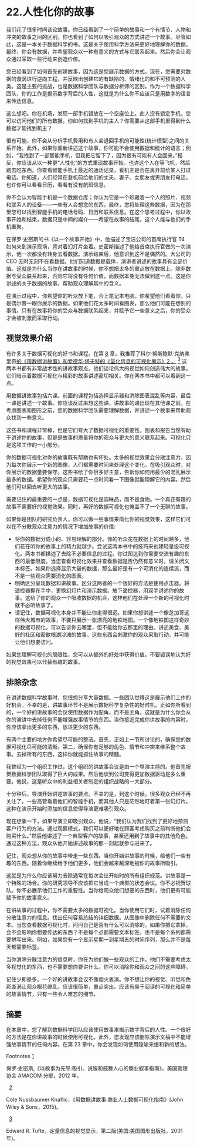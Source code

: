 # 22.人性化你的故事

我们花了很多时间谈论故事。你已经看到了一个简单的故事和一个有情节、人物和冲突的故事之间的区别。你也看到了如何以吸引观众的方式讲述一个故事。尽管如此，这是一本关于数据科学的书。这是关于使用科学方法来更好地理解你的数据。最终，你会有数据，并希望观众以一种有意义的方式与它联系起来。然后你会让观众通过采取一些行动来创造价值。

您已经看到了如何首先创建故事，因为这是您展示数据的方式。现在，您需要对数据的漩涡进行逆向工程，并反映出创建它的有缺陷的、情绪化的和不可预测的人类。这是主要的挑战，也是数据科学团队与数据分析师的区别。作为一个数据科学团队，你的工作是揭示数字背后的人性，这就是为什么你不应该只是用数字的语言来传达信息。

这么想吧。你在机场，发现一部手机错放在一个空座位上。此人没有锁定手机，您可以访问他们的所有数据。你如何找到手机的主人？你需要从这部手机里得到什么数据才能找到机主？

很有可能，你不会从分析手机费用和有人会退回手机的可能性(统计模型)之间的关系开始。此外，如果你重新讲述这个故事，你可能不会使用数据和统计的语言；例如，“我找到了一部智能手机，但我把它留下了，因为很有可能有人会回来。”相反，你应该从以一种更“人性化”的方式重现故事开始。也许这个人在等飞机，然后跑去吃东西。你查看智能手机上最近的通话记录，看机主是否在离开前给某人打过电话。你知道，人们经常在登机前给他们的丈夫、妻子、女朋友或男朋友打电话。也许你可以看看日历，看看有没有航班信息。

你不会认为智能手机是一个数据仓库；你认为它是一个珍藏着一个人的照片、视频和联系人的设备——一些有人会想念的东西。最终，您将处理这些数据，因为在那里您可以找到智能手机的电话号码、日历和联系信息。在这个思考过程中，你以故事开始和结束，数据只是中间的媒介——希望在故事的结尾，这个人能与他们的手机重聚。

在保罗·史密斯的书《以一个故事开始》中，他描述了宝洁公司的首席执行官 T4 如何来到演示现场，背对着幻灯片坐着。史密斯描述了他给首席执行官做的一次演示，他一次都没有转身去看数据。演示结束后，他意识到这不是偶然的。大公司的 CEO 无时无刻不在看数据。他们知道数据是载体，演讲者讲述的故事具有全部价值。这就是为什么当你在讲故事的时候，你不想把太多的重点放在数据上。除非数据与受众联系起来，否则它将没有任何价值，而数据本身无法做到这一点。这是你讲述的关于数据的故事，帮助观众理解其中的含义。

在演示过程中，你希望你的听众放下笔，合上笔记本电脑。你希望他们看着你，只是偶尔瞥一眼你展示的数据。如果他们花太多时间看图表，那么他们可能在想别的事情。只有在故事将你的受众与数据联系起来，并赋予它一些意义之后，你的受众才会被刺激而采取行动。

## 视觉效果介绍

有许多关于数据可视化的好书和课程。在第 [8](08.html) 章，我推荐了科尔·努斯鲍默·克纳弗里奇[的《用数据讲故事》和爱德华·塔夫特的《量化信息的可视化展示》2 。](#Fn2) [<sup>3</sup>](#Fn3) 这两本书都有非常战术性的讲故事观点。他们谈论伟大的视觉如何创造伟大的故事。它们暗示着数据可视化与精彩的故事讲述密切相关。你在两本书中都可以看到这一点。

用数据讲故事包括六课。前面的课程包括选择显示器和消除图表混乱等内容，最后一课是讲述一个故事。你应该反过来想这些课，讲故事的课出现在其他课之前。在考虑图表和图形之前，您的数据科学团队需要理解数据，并讲述一个故事来帮助观众找到一些意义。

这些书和课程非常棒，但是它们夸大了数据可视化的重要性。图表和报告当然有助于讲述你的故事，但是是故事的质量将你的观众与更大的意义联系起来。可视化只是这项工作的一小部分。

你的数据可视化对你的故事既有帮助也有坏处。太多的视觉效果会分散注意力，因为每次你展示一个新的图像，人们都需要时间来处理这个变化。在吸引观众时，对你展示的数据量要保守。这些书给了你很多好主意，告诉你如何用最少的混乱展示最多的数据。希望你的观众只需要花一点时间看一下图像就能理解它的内容。然后他们可以回去听更大的故事。

需要记住的最重要的一点是，数据可视化是调味品，而不是食物。一个真正有趣的故事不需要好的视觉效果。同时，再好的数据可视化也掩盖不了一个无聊的故事。

如果你是团队的研究负责人，你可以做一些事情来简化你的视觉效果，这样它们可以在不分散观众注意力的情况下增加故事的价值:

*   将你的数据分成小的、容易理解的部分。你的听众花在数据上的时间越多，他们花在听你的故事上的精力就越少。尝试这两本书中的技巧来创建轻量级可视化。两本书都描述了去除不必要信息的过程。你试图达到你需要交流有趣的东西的最低限度。当您查看可视化效果并查看数据是否仍然有意义时，请关闭文本标签。如果你选择显示大量的数据，那么最好是有一个可消化的连续流，而不是一些观众需要消化的图表。
*   明确区分呈现数据和讲故事。区分这两者的一个很好的方法是使用点击器。将遥控器握在手中，更换幻灯片和演示数据。放下遥控器，用双手讲述你的故事。这给了你的观众一个吸收数据的机会，这样他们在处理一个新的可视化时就不必听故事了。
*   请记住，数据可视化本身并不能让你走得很远。如果你想讲述一个像芝加哥这样伟大城市的故事，不要只展示一张漂亮的地铁地图。一个像地铁图这样奇妙的数据可视化，可以告诉你去哪里，但不能给你去那里的理由。讲述美食、美好的社区和密歇根湖沙滩的故事。这些东西会刺激你的观众采取行动，并可能让他们想要访问。

如果您理解可视化的局限性，您可以从额外的好处中获得价值。不要错误地认为好的视觉效果可以代替有趣的故事。

## 排除杂念

在讲述数据科学故事时，您很想分享大量数据。一些团队觉得这是展示他们工作的好机会。不幸的是，讲故事环节不是展示数据科学复杂性的好时机。正如你所看到的，一个好的讲故事的会议使用数据作为配角，而不是主角。这就是为什么你会从你的演讲中去掉任何不能增强故事情节的东西。当你接近完成你讲故事的内容时，你应该拿出更多的东西，放进更少的东西。

有两个主要的地方你希望尽可能的整洁。首先，正如上一节所讨论的，确保您的数据可视化尽可能的清晰。第二，确保你有足够的角色、情节和冲突来维系整个故事。去掉所有的东西，这样你就能抓住故事的精髓。

我曾经为一个组织工作过，这个组织的讲故事会议是由一个导演主持的。他首先祝贺数据科学团队取得了巨大的成果。然后他谈到公司变得更加数据驱动是多么重要。他说，这是听众中的利益相关者制定的组织战略的一大部分。

十分钟后，导演开始讲述故事的要点。不幸的是，到这个时候，很多观众已经不再关注了。一些高管看着他们的智能手机，而其他人只是茫然地盯着第一张幻灯片。这种在演示开始时添加的信息使得导演更难吸引观众。

现在想象一下，如果导演立即吸引观众。他说，“我们认为我们找到了更好地预测客户行为的方法。通过观察模式，我们可以更好地在顾客考虑购买之前判断他们会购买什么。”然后他讲述了一个典型客户的故事，甚至还用到了故事中的其他角色。通过这种方法，观众从他开始讲述故事的那一刻起就参与进来了。

记住，观众想从你的故事中带走一些东西。当你开始讲故事的时候，给他们一些有趣的东西。随着你继续给予他们更多，他们会越来越深地被你的故事所吸引。

这就是为什么你应该努力去除通常在每次会议开始时的所有组织规范。讲故事是一个特殊的场合。你的研究领导不应该把它当成一个典型的状态会议。你不必祝贺球队。你不必展示他们工作的重要性。当你给观众他们想要的东西时，他们更有可能赋予你的故事意义。

在讲故事的过程中，你不需要太多的数据可视化。当你使用它们时，试着消除任何分散注意力的信息。找出任何容易总结的详细数据。从图像中删除任何不需要的文本。当您查看数据可视化时，问问自己是否有什么可以消除的。如果你把它拿掉，会不会影响你想要传达的东西？不是每个点都需要文本标签，也不是每个系列都需要拼写出来。例如，如果您有一个显示星期一到星期五的时间序列，那么并不是每天都需要标签。

当你消除分散注意力的信息时，你在为他们做一些观众的工作。他们不需要考虑太多视觉化的东西，也不需要想你要讲什么。你可以消除你和观众之间的这些障碍。

记住少即是多。一个好的讲故事会议不像烟火表演。你不想让你的视觉、听觉和色彩漩涡让观众眼花缭乱。应该很简单，重点突出。应该有易于阅读的可视化和简单的故事情节，只有一些令人难忘的细节。

## 摘要

在本章中，您了解到数据科学团队应该使用故事来揭示数字背后的人性。一个很好的方法是在你讲故事的时候使用可视化。此外，您发现应该删除演示文稿中不能增强故事情节的任何内容。在第 23 章中，你会发现如何使用隐喻来缓和新的想法。

Footnotes [1](#Fn1_source)

保罗·史密斯,《以故事为先导:吸引、说服和鼓舞人心的商业叙事指南》。美国管理协会 AMACOM 分部，2012 年。

  [2](#Fn2_source)

Cole Nussbaumer Knaflic，《用数据讲故事:商业人士数据可视化指南》(John Wiley & Sons，2015)。

  [3](#Fn3_source)

Edward R. Tufte，定量信息的视觉显示，第二版(美国:美国图形出版社，2001 年)。